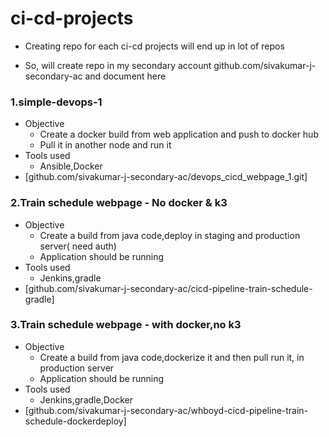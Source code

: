 # ci-cd-projects

* Creating repo for each ci-cd projects will end up in lot of repos

* So, will create repo in my secondary account github.com/sivakumar-j-secondary-ac and document here

### 1.simple-devops-1
 
  * Objective 
      * Create a docker build from web application and push to docker hub
      * Pull it in another node and run it
  * Tools used
      * Ansible,Docker
  * [github.com/sivakumar-j-secondary-ac/devops_cicd_webpage_1.git]
  
 ### 2.Train schedule webpage - No docker & k3
  
  * Objective
      * Create a build from java code,deploy in staging and production server( need auth)
      * Application should be running
  * Tools used
      * Jenkins,gradle
  * [github.com/sivakumar-j-secondary-ac/cicd-pipeline-train-schedule-gradle]
  
 ### 3.Train schedule webpage - with docker,no k3
   
  * Objective
      * Create a build from java code,dockerize it and then pull run it, in  production server
      * Application should be running
  * Tools used
      * Jenkins,gradle,Docker
  * [github.com/sivakumar-j-secondary-ac/whboyd-cicd-pipeline-train-schedule-dockerdeploy]
  
  
  
